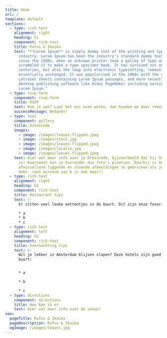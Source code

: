 ```yaml
---
title: Home
url: /
template: default
sections:
  - type: rich-text
    alignment: right
    heading: h1
    component: rich-text
    title: Rufus & Ikaika
    text: "**Lorem Ipsum** is simply dummy text of the printing and typesetting
      industry. Lorem Ipsum has been the industry's standard dummy text ever
      since the 1500s, when an unknown printer took a galley of type and
      scrambled it to make a type specimen book. It has survived not only five
      centuries, but also the leap into electronic typesetting, remaining
      essentially unchanged. It was popularised in the 1960s with the release of
      Letraset sheets containing Lorem Ipsum passages, and more recently with
      desktop publishing software like Aldus PageMaker including versions of
      Lorem Ipsum."
  - type: rsvp-form
    component: rsvp-form
    title: RSVP
    text: Kom je ook? Laat het ons even weten, dan houden we daar rekening mee!
    successMessage: Bedankt!
  - type: text
    component: gallery
    title: Dresscode
    images:
      - image: /images/leaves-flipped.jpeg
      - image: /images/stock.jpg
      - image: /images/leaves-flipped.jpeg
      - image: /images/locatie.jpg
      - image: /images/leaves-flipped.jpeg
    text: Hier wat meer info over je Dresscode, bijvoorbeeld dat hij Summer chique
      is! Daarnaast kan je hieronder dus foto's plaatsen. Daarbij is het mooi om
      afwissellend liggende en staande afbeeldingen te gebruiken als je die
      hebt. (een minimum van 6 is ook mooi!)
  - type: rich-text
    alignment: right
    heading: h2
    component: rich-text
    title: Restaurant tips
    text: |-
      Er zitten veel leuke eettentjes in de buurt. Dit zijn onze favorieten:

      * a
      * b
      * c
  - type: rich-text
    alignment: left
    heading: h2
    component: rich-text
    title: Overnachting tips
    text: >-
      Wil je lekker in Amsterdam blijven slapen? Deze hotels zijn goed en in de
      buurt:


      * a

      * b

      * c
  - type: directions
    component: directions
    title: Hoe kom ik er
    text: Hier wat meer info over de venue!
seo:
  pageTitle: Rufus & Ikaika
  pageDescription: Rufus & Ikaika
  ogImage: /images/leaves.jpg
---
```

